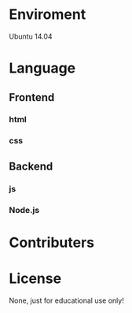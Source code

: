 # Enviroment
Ubuntu 14.04

# Language
## Frontend
### html
### css
## Backend
### js
### Node.js

# Contributers

# License
None, just for educational use only!
